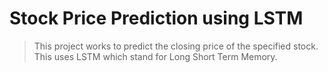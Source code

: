 # Stock Price Prediction using LSTM

> This project works to predict the closing price of the specified stock.<br>
> This uses LSTM which stand for Long Short Term Memory.
